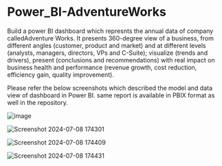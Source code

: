 # Power_BI-AdventureWorks
Build a power BI dashboard which represnts the annual data of company calledAdventure Works. 
It presents 360-degree view of a business, from different angles (customer, product and market) and at different levels (analysts, managers, directors, VPs and C-Suite); visualize (trends and drivers), present (conclusions and recommendations) with real impact on business health and performance (revenue growth, cost reduction, efficiency gain, quality improvement).

Please refer the below screenshots which described the model and data view of dashboard in Power BI. same report is available in PBIX format as well in the repository.

![image](https://github.com/AnkDug/Power_BI-AdventureWorks/assets/55326423/fc6f1e81-bf80-46fc-8257-6339c72ec1bd)

![Screenshot 2024-07-08 174301](https://github.com/AnkDug/Power_BI-AdventureWorks/assets/55326423/1329b98b-3c05-4f95-b578-7aebee881a11)

![Screenshot 2024-07-08 174409](https://github.com/AnkDug/Power_BI-AdventureWorks/assets/55326423/c0d71373-5ed5-4264-a434-98dbe105a478)

![Screenshot 2024-07-08 174431](https://github.com/AnkDug/Power_BI-AdventureWorks/assets/55326423/9a5b778f-f4ad-4e16-8d83-054704a06ab1)





